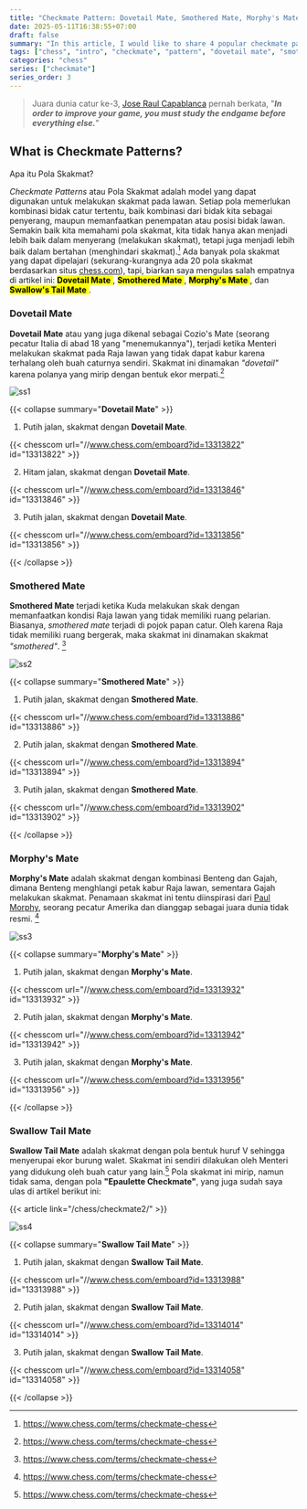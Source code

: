 ```yaml
---
title: "Checkmate Pattern: Dovetail Mate, Smothered Mate, Morphy's Mate, Swallow's Tail Mate"
date: 2025-05-11T16:38:55+07:00
draft: false
summary: "In this article, I would like to share 4 popular checkmate patterns, which are Dovettail Mate, Smothered Mate, Morphy Mate, and Swallow Tail Mate."
tags: ["chess", "intro", "checkmate", "pattern", "dovetail mate", "smothered mate", "morphy's mate", "swallow's tail mate"]
categories: "chess"
series: ["checkmate"]
series_order: 3
---
```


> Juara dunia catur ke-3, [Jose Raul Capablanca](https://www.chess.com/players/jose-raul-capablanca) pernah berkata, "***In order to improve your game, you must study the endgame before everything else.***"

## What is Checkmate Patterns?

Apa itu Pola Skakmat?

*Checkmate Patterns* atau Pola Skakmat adalah model yang dapat digunakan untuk melakukan skakmat pada lawan. Setiap pola memerlukan kombinasi bidak catur tertentu, baik kombinasi dari bidak kita sebagai penyerang, maupun memanfaatkan penempatan atau posisi bidak lawan. Semakin baik kita memahami pola skakmat, kita tidak hanya akan menjadi lebih baik dalam menyerang (melakukan skakmat), tetapi juga menjadi lebih baik dalam bertahan (menghindari skakmat).[^1] Ada banyak pola skakmat yang dapat dipelajari (sekurang-kurangnya ada 20 pola skakmat berdasarkan situs [chess.com](https://www.chess.com/terms/checkmate-chess)), tapi, biarkan saya mengulas salah empatnya di artikel ini: <mark>**Dovetail Mate** </mark>, <mark> **Smothered Mate** </mark>, <mark> **Morphy's Mate** </mark>, dan <mark> **Swallow's Tail Mate** </mark>.

### Dovetail Mate

**Dovetail Mate** atau yang juga dikenal sebagai Cozio's Mate (seorang pecatur Italia di abad 18 yang "menemukannya"), terjadi ketika Menteri melakukan skakmat pada Raja lawan yang tidak dapat kabur karena terhalang oleh buah caturnya sendiri. Skakmat ini dinamakan _"dovetail"_ karena polanya yang mirip dengan bentuk ekor merpati.[^1]

![ss1](/chess/checkmate3/ss1.png "Dovetail Mate Pattern")

{{< collapse summary="**Dovetail Mate**" >}} 
1. Putih jalan, skakmat dengan **Dovetail Mate**.

{{< chesscom url="//www.chess.com/emboard?id=13313822" id="13313822" >}}

2. Hitam jalan, skakmat dengan **Dovetail Mate**.

{{< chesscom url="//www.chess.com/emboard?id=13313846" id="13313846" >}}

3. Putih jalan, skakmat dengan **Dovetail Mate**.

{{< chesscom url="//www.chess.com/emboard?id=13313856" id="13313856" >}}

{{< /collapse >}}

### Smothered Mate

**Smothered Mate** terjadi ketika Kuda melakukan skak dengan memanfaatkan kondisi Raja lawan yang tidak memiliki ruang pelarian. Biasanya, _smothered mate_ terjadi di pojok papan catur. Oleh karena Raja tidak memiliki ruang bergerak, maka skakmat ini dinamakan skakmat _"smothered"_. [^1]

![ss2](/chess/checkmate3/ss2.png "Smothered Mate Pattern")

{{< collapse summary="**Smothered Mate**" >}} 
1. Putih jalan, skakmat dengan **Smothered Mate**.

{{< chesscom url="//www.chess.com/emboard?id=13313886" id="13313886" >}}

2. Putih jalan, skakmat dengan **Smothered Mate**.

{{< chesscom url="//www.chess.com/emboard?id=13313894" id="13313894" >}}

3. Putih jalan, skakmat dengan **Smothered Mate**.

{{< chesscom url="//www.chess.com/emboard?id=13313902" id="13313902" >}}

{{< /collapse >}}

### Morphy's Mate

**Morphy's Mate** adalah skakmat dengan kombinasi Benteng dan Gajah, dimana Benteng menghlangi petak kabur Raja lawan, sementara Gajah melakukan skakmat. Penamaan skakmat ini tentu diinspirasi dari [Paul Morphy](https://www.chess.com/players/paul-morphy), seorang pecatur Amerika dan dianggap sebagai juara dunia tidak resmi. [^1]

![ss3](/chess/checkmate3/ss3.png "Morphy's Mate Pattern")

{{< collapse summary="**Morphy's Mate**" >}} 
1. Putih jalan, skakmat dengan **Morphy's Mate**.

{{< chesscom url="//www.chess.com/emboard?id=13313932" id="13313932" >}}

2. Putih jalan, skakmat dengan **Morphy's Mate**.

{{< chesscom url="//www.chess.com/emboard?id=13313942" id="13313942" >}}

3. Putih jalan, skakmat dengan **Morphy's Mate**.

{{< chesscom url="//www.chess.com/emboard?id=13313956" id="13313956" >}}

{{< /collapse >}}

### Swallow Tail Mate

**Swallow Tail Mate** adalah skakmat dengan pola bentuk huruf V sehingga menyerupai ekor burung walet. Skakmat ini sendiri dilakukan oleh Menteri yang didukung oleh buah catur yang lain.[^1] Pola skakmat ini mirip, namun tidak sama, dengan pola **"Epaulette Checkmate"**, yang juga sudah saya ulas di artikel berikut ini:

{{< article link="/chess/checkmate2/" >}}

![ss4](/chess/checkmate3/ss4.png "Swallow Tail Mate Pattern")

{{< collapse summary="**Swallow Tail Mate**" >}} 
1. Putih jalan, skakmat dengan **Swallow Tail Mate**.

{{< chesscom url="//www.chess.com/emboard?id=13313988" id="13313988" >}}

2. Putih jalan, skakmat dengan **Swallow Tail Mate**.

{{< chesscom url="//www.chess.com/emboard?id=13314014" id="13314014" >}}

3. Putih jalan, skakmat dengan **Swallow Tail Mate**.

{{< chesscom url="//www.chess.com/emboard?id=13314058" id="13314058" >}}

{{< /collapse >}}



[^1]: https://www.chess.com/terms/checkmate-chess